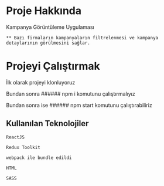# Proje Hakkında

Kampanya Görüntüleme Uygulaması

```
** Bazı firmaların kampanyaların filtrelenmesi ve kampanya detaylarının görülmesini sağlar.
```
# Projeyi Çalıştırmak

İlk olarak projeyi klonluyoruz

Bundan sonra ###### npm i komutunu çalıştırmalıyız

Bundan sonra ise ###### npm start komutunu çalıştırabiliriz

## Kullanılan Teknolojiler

```
ReactJS

Redux Toolkit

webpack ile bundle edildi

HTML

SASS


```
